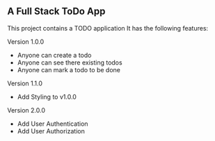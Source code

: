 ## A Full Stack ToDo App

This project contains a TODO application
It has the following features:

Version 1.0.0
- Anyone can create a todo
- Anyone can see there existing todos
- Anyone can mark a todo to be done

Version 1.1.0
- Add Styling to v1.0.0

Version 2.0.0
- Add User Authentication
- Add User Authorization